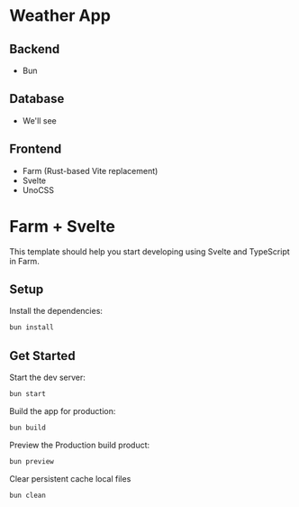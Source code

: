 # Weather App

## Backend

- Bun

## Database

- We'll see

## Frontend

- Farm (Rust-based Vite replacement)
- Svelte
- UnoCSS


# Farm + Svelte

This template should help you start developing using Svelte and TypeScript in Farm.

## Setup

Install the dependencies:

```bash
bun install
```

## Get Started

Start the dev server:

```bash
bun start
```

Build the app for production:

```bash
bun build
```

Preview the Production build product:

```bash
bun preview
```

Clear persistent cache local files

```bash
bun clean
```
